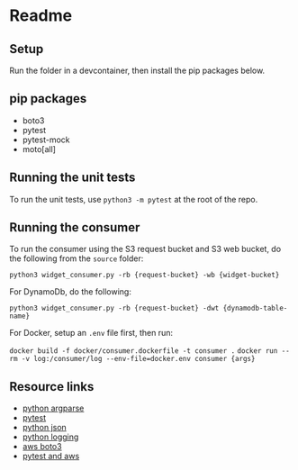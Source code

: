 # Readme

## Setup

Run the folder in a devcontainer, then install the pip packages below.

## pip packages

* boto3
* pytest
* pytest-mock
* moto[all]

## Running the unit tests

To run the unit tests, use `python3 -m pytest` at the root of the repo.

## Running the consumer

To run the consumer using the S3 request bucket and S3 web bucket, do the following from the `source` folder:

`python3 widget_consumer.py -rb {request-bucket} -wb {widget-bucket}`

For DynamoDb, do the following:

`python3 widget_consumer.py -rb {request-bucket} -dwt {dynamodb-table-name}`

For Docker, setup an `.env` file first, then run:

`docker build -f docker/consumer.dockerfile -t consumer .`
`docker run --rm -v log:/consumer/log --env-file=docker.env consumer {args}`

## Resource links

* [python argparse](https://docs.python.org/3/library/argparse.html)
* [pytest](https://docs.pytest.org/en/stable/index.html#)
* [python json](https://docs.python.org/3/library/json.html)
* [python logging](https://docs.python.org/3/library/logging.html)
* [aws boto3](https://boto3.amazonaws.com/v1/documentation/api/latest/index.html)
* [pytest and aws](https://pytest-with-eric.com/mocking/pytest-mocking/#Mock-A-Class)
